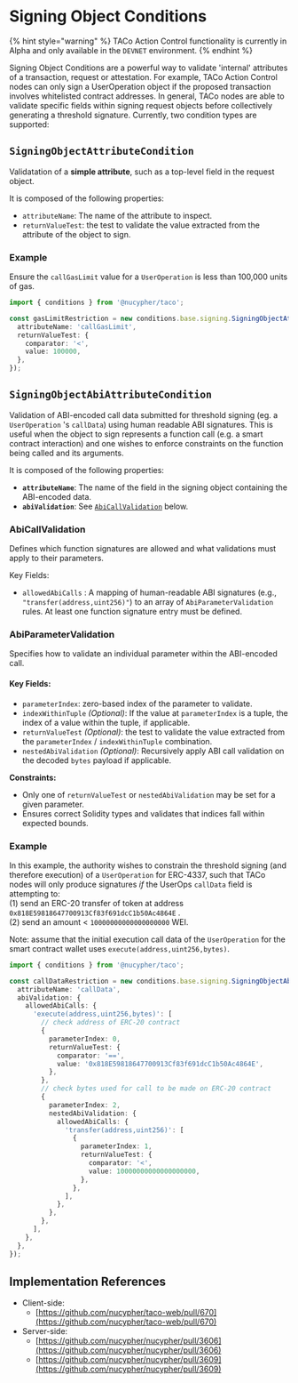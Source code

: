 # Signing Object Conditions

{% hint style="warning" %}
TACo Action Control functionality is currently in Alpha and only available in the `DEVNET` environment.
{% endhint %}

Signing Object Conditions are a powerful way to validate 'internal' attributes of a transaction, request or attestation. For example, TACo Action Control nodes can only sign a UserOperation object if the proposed transaction involves whitelisted contract addresses. In general, TACo nodes are able to validate specific fields within signing request objects before collectively generating a threshold signature. Currently, two condition types are supported:

## `SigningObjectAttributeCondition`

Validatation of a **simple attribute**, such as a top-level field in the request object.

It is composed of the following properties:

* `attributeName`: The name of the attribute to inspect.
* `returnValueTest`: the test to validate the value extracted from the attribute of the object to sign.

### Example

Ensure the `callGasLimit` value for a `UserOperation` is less than 100,000 units of gas.

```typescript
import { conditions } from '@nucypher/taco';

const gasLimitRestriction = new conditions.base.signing.SigningObjectAttributeCondition({
  attributeName: 'callGasLimit',
  returnValueTest: {
    comparator: '<',
    value: 100000,
  },
});
```

## `SigningObjectAbiAttributeCondition`

Validation of ABI-encoded call data submitted for threshold signing (eg. a `UserOperation` 's `callData`) using human readable ABI signatures. This is useful when the object to sign represents a function call (e.g. a smart contract interaction) and one wishes to enforce constraints on the function being called and its arguments.

It is composed of the following properties:

* **`attributeName`**: The name of the field in the signing object containing the ABI-encoded data.
* **`abiValidation`**: See [`AbiCallValidation`](signing-object-conditions.md#abicallvalidation) below.

### AbiCallValidation

Defines which function signatures are allowed and what validations must apply to their parameters.

Key Fields:

* `allowedAbiCalls` : A mapping of human-readable ABI signatures (e.g., `"transfer(address,uint256)"`) to an array of `AbiParameterValidation` rules. At least one function signature entry must be defined.

### AbiParameterValidation

Specifies how to validate an individual parameter within the ABI-encoded call.

#### Key Fields:

* `parameterIndex`: zero-based index of the parameter to validate.
* `indexWithinTuple` _(Optional)_: If the value at `parameterIndex` is a tuple, the index of a value within the tuple, if applicable.
* `returnValueTest` _(Optional)_: the test to validate the value extracted from the `parameterIndex` / `indexWithinTuple` combination.
* `nestedAbiValidation` _(Optional)_: Recursively apply ABI call validation on the decoded `bytes` payload if applicable.

**Constraints:**

* Only one of `returnValueTest` or `nestedAbiValidation` may be set for a given parameter.
* Ensures correct Solidity types and validates that indices fall within expected bounds.

### **Example**

In this example, the authority wishes to constrain the threshold signing (and therefore execution) of a `UserOperation` for ERC-4337, such that TACo nodes will only produce signatures _if_ the UserOps `callData` field is attempting to:\
(1) send an ERC-20 transfer of token at address `0x818E59818647700913Cf83f691dcC1b50Ac4864E` .\
(2) send an amount < `10000000000000000000` WEI.&#x20;

Note: assume that the initial execution call data of the `UserOperation` for the smart contract wallet uses `execute(address,uint256,bytes)`.

```typescript
import { conditions } from '@nucypher/taco';

const callDataRestriction = new conditions.base.signing.SigningObjectAbiAttributeCondition({
  attributeName: 'callData',
  abiValidation: {
    allowedAbiCalls: {
      'execute(address,uint256,bytes)': [
        // check address of ERC-20 contract
        {
          parameterIndex: 0,
          returnValueTest: {
            comparator: '==',
            value: '0x818E59818647700913Cf83f691dcC1b50Ac4864E',
          },
        },
        // check bytes used for call to be made on ERC-20 contract
        {
          parameterIndex: 2,
          nestedAbiValidation: {
            allowedAbiCalls: {
              'transfer(address,uint256)': [
                {
                  parameterIndex: 1,
                  returnValueTest: {
                    comparator: '<',
                    value: 10000000000000000000,
                  },
                },
              ],
            },
          },
        },
      ],
    },
  },
});
```

## Implementation References

* Client-side:
  * [https://github.com/nucypher/taco-web/pull/670](https://github.com/nucypher/taco-web/pull/670)
* Server-side:
  * [https://github.com/nucypher/nucypher/pull/3606](https://github.com/nucypher/nucypher/pull/3606)
  * [https://github.com/nucypher/nucypher/pull/3609](https://github.com/nucypher/nucypher/pull/3609)
